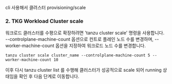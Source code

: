 cli 사용해서 클려스터 provisioning/scale





### 2. TKG Workload Cluster scale
워크로드 클러스터를 수평으로 확장하려면 'tanzu cluster scale' 명령을 사용합니다.
--controlplane-machine-count 옵션으로 컨트로 플레인 노드 수를 변경하며, --worker-machine-count 옵션을 지정하여 워크로드 노드 수를 변경합니다.
~~~
tanzu cluster scale cluster_name --controlplane-machine-count 5 --worker-machine-count 10
~~~

이후 다시 tanzu cluster list 를 수행해 클러스터가 성공적으로 scale 되어 running 상태임을 확인 후 다음 단계로 이동합니다.

